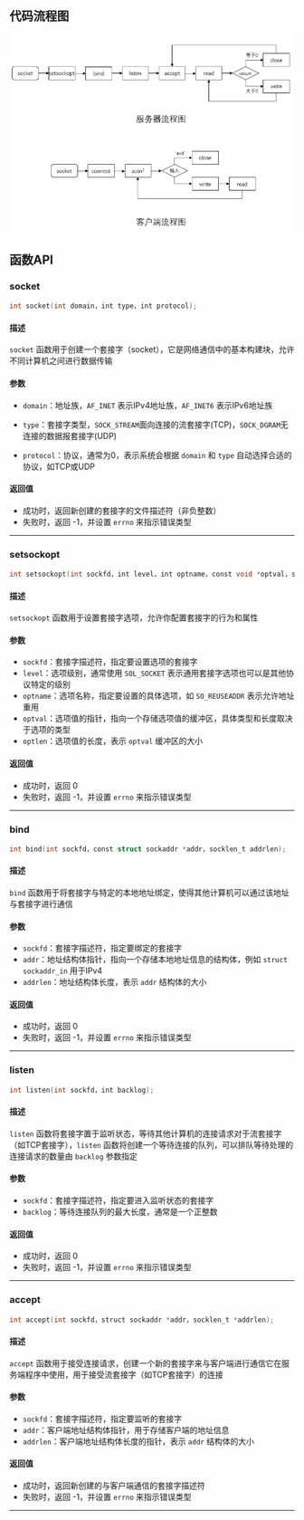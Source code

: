 ## 代码流程图

![image](流程图.png)

## 函数API

### socket

~~~c
int socket(int domain，int type，int protocol);
~~~

#### 描述

`socket` 函数用于创建一个套接字（socket），它是网络通信中的基本构建块，允许不同计算机之间进行数据传输

#### 参数

- `domain`：地址族，`AF_INET` 表示IPv4地址族，`AF_INET6` 表示IPv6地址族

- `type`：套接字类型，`SOCK_STREAM`面向连接的流套接字(TCP)，`SOCK_DGRAM`无连接的数据报套接字(UDP)

- `protocol`：协议，通常为0，表示系统会根据 `domain` 和 `type` 自动选择合适的协议，如TCP或UDP

#### 返回值

- 成功时，返回新创建的套接字的文件描述符（非负整数）
- 失败时，返回 -1，并设置 `errno` 来指示错误类型

---

### setsockopt

```c
int setsockopt(int sockfd，int level，int optname，const void *optval，socklen_t optlen);
```

#### 描述

`setsockopt` 函数用于设置套接字选项，允许你配置套接字的行为和属性

#### 参数

- `sockfd`：套接字描述符，指定要设置选项的套接字
- `level`：选项级别，通常使用 `SOL_SOCKET` 表示通用套接字选项也可以是其他协议特定的级别
- `optname`：选项名称，指定要设置的具体选项，如 `SO_REUSEADDR` 表示允许地址重用
- `optval`：选项值的指针，指向一个存储选项值的缓冲区，具体类型和长度取决于选项的类型
- `optlen`：选项值的长度，表示 `optval` 缓冲区的大小

#### 返回值

- 成功时，返回 0
- 失败时，返回 -1，并设置 `errno` 来指示错误类型

---

### bind

```c
int bind(int sockfd，const struct sockaddr *addr，socklen_t addrlen);
```

#### 描述

`bind` 函数用于将套接字与特定的本地地址绑定，使得其他计算机可以通过该地址与套接字进行通信

#### 参数

- `sockfd`：套接字描述符，指定要绑定的套接字
- `addr`：地址结构体指针，指向一个存储本地地址信息的结构体，例如 `struct sockaddr_in` 用于IPv4
- `addrlen`：地址结构体长度，表示 `addr` 结构体的大小

#### 返回值

- 成功时，返回 0
- 失败时，返回 -1，并设置 `errno` 来指示错误类型

---

### listen

```c
int listen(int sockfd，int backlog);
```

#### 描述

`listen` 函数将套接字置于监听状态，等待其他计算机的连接请求对于流套接字（如TCP套接字），`listen` 函数将创建一个等待连接的队列，可以排队等待处理的连接请求的数量由 `backlog` 参数指定

#### 参数

- `sockfd`：套接字描述符，指定要进入监听状态的套接字
- `backlog`：等待连接队列的最大长度，通常是一个正整数

#### 返回值

- 成功时，返回 0
- 失败时，返回 -1，并设置 `errno` 来指示错误类型

---

### accept

~~~c
int accept(int sockfd，struct sockaddr *addr，socklen_t *addrlen);
~~~

#### 描述

`accept` 函数用于接受连接请求，创建一个新的套接字来与客户端进行通信它在服务端程序中使用，用于接受流套接字（如TCP套接字）的连接

#### 参数

- `sockfd`：套接字描述符，指定要监听的套接字
- `addr`：客户端地址结构体指针，用于存储客户端的地址信息
- `addrlen`：客户端地址结构体长度的指针，表示 `addr` 结构体的大小

#### 返回值

- 成功时，返回新创建的与客户端通信的套接字描述符
- 失败时，返回 -1，并设置 `errno` 来指示错误类型

---